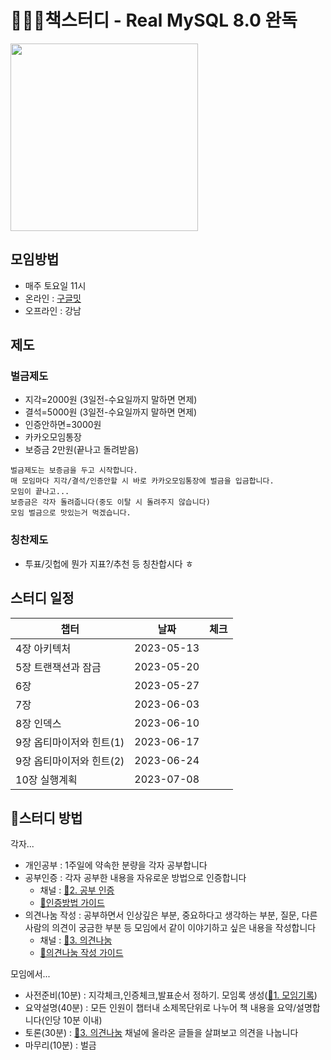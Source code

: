 # 🐶🦶🏼책스터디 - Real MySQL 8.0 완독
<a href="http://www.yes24.com/Product/Goods/103415627" target="_blank">
  <img src = "https://user-images.githubusercontent.com/52496734/236387693-4274482b-ce3e-47ac-b2f3-18432c732307.png" width = "300">
</a>

## 모임방법
* 매주 토요일 11시
* 온라인 : [구글밋](https://meet.google.com/yxh-mccj-dbs)
* 오프라인 : 강남

## 제도
### 벌금제도
* 지각=2000원 (3일전-수요일까지 말하면 면제)
* 결석=5000원 (3일전-수요일까지 말하면 면제)
* 인증안하면=3000원
* 카카오모임통장
* 보증금 2만원(끝나고 돌려받음)

```
벌금제도는 보증금을 두고 시작합니다.
매 모임마다 지각/결석/인증안할 시 바로 카카오모임통장에 벌금을 입금합니다.
모임이 끝나고...
보증금은 각자 돌려줍니다(중도 이탈 시 돌려주지 않습니다)
모임 벌금으로 맛있는거 먹겠습니다.
```

### 칭찬제도
* 투표/깃헙에 뭔가 지표?/추천 등 칭찬합시다 ㅎ

## 스터디 일정
| 챕터 | 날짜 | 체크 |
| --- | --- | --- |
| 4장 아키텍처 | 2023-05-13 |  |
| 5장 트랜잭션과 잠금 | 2023-05-20 |  |
| 6장 | 2023-05-27 |  |
| 7장 | 2023-06-03 |  |
| 8장 인덱스 | 2023-06-10 |  |
| 9장 옵티마이저와 힌트(1) | 2023-06-17 |  |
| 9장 옵티마이저와 힌트(2) | 2023-06-24 |  |
| 10장 실행계획 | 2023-07-08 |  |

## 📍스터디 방법
각자...  
* 개인공부 : 1주일에 약속한 분량을 각자 공부합니다  
* 공부인증 : 각자 공부한 내용을 자유로운 방법으로 인증합니다  
  - 채널 : [🐶2. 공부 인증](https://github.com/orgs/BookStudy-RealMySQL8/discussions/categories/2-%EA%B3%B5%EB%B6%80-%EC%9D%B8%EC%A6%9D)  
  - [📕인증방법 가이드](/guide/인증방법.md)
* 의견나눔 작성 : 공부하면서 인상깊은 부분, 중요하다고 생각하는 부분, 질문, 다른 사람의 의견이 궁금한 부분 등 모임에서 같이 이야기하고 싶은 내용을 작성합니다
  - 채널 : [🍊3. 의견나눔](https://github.com/orgs/BookStudy-RealMySQL8/discussions/categories/3-%EC%9D%98%EA%B2%AC%EB%82%98%EB%88%94)
  - [📕의견나눔 작성 가이드](/guide/의견나눔-작성방법.md)

모임에서...
* 사전준비(10분) : 지각체크,인증체크,발표순서 정하기. 모임록 생성([📣1. 모임기록](https://github.com/orgs/BookStudy-RealMySQL8/discussions/categories/1-%EB%AA%A8%EC%9E%84%EA%B8%B0%EB%A1%9D))
* 요약설명(40분) : 모든 인원이 챕터내 소제목단위로 나누어 책 내용을 요약/설명합니다(인당 10분 이내)
* 토론(30분) : [🍊3. 의견나눔](https://github.com/orgs/BookStudy-RealMySQL8/discussions/categories/3-%EC%9D%98%EA%B2%AC%EB%82%98%EB%88%94) 채널에 올라온 글들을 살펴보고 의견을 나눕니다
* 마무리(10분) : 벌금
